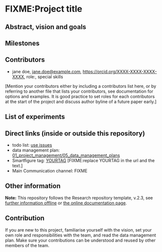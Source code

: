 # FIXME:Project title

## Abstract, vision and goals

## Milestones

## Contributors

- jane doe, jane.doe@example.com, https://orcid.org/XXXX-XXXX-XXXX-XXXX, role:, special skills

[Mention your contributors either by including a contributors list here, or by referring to another file that lists your contributors, see documentation for options and examples. It is good practice to set roles for each contributors at the start of the project and discuss author byline of a future paper early.]

## List of experiments

## Direct links (inside or outside this repository)

- todo list: [use issues](../../issues)
- data management plan: [01_project_management/05_data_management_plans](01_project_management/05_data_management_plans)
- Smartfigure tag: [YOURTAG](https://sdash.sourcedata.io/?q=YOURTAG) [FIXME:replace YOURTAG in the url and the text.]
- Main Communication channel: FIXME

## Other information

**Note:** This repository follows the Research repository template, v.2.3, see [further information offline](.doc/information.md) or [the online documentation page](https://gin-tonic.netlify.app/).

## Contribution

If you are new to this project, familiarise yourself with the vision, set your own role and responsibilities with the team, and read the data management plan. Make sure your contributions can be understood and reused by other members of the team.
